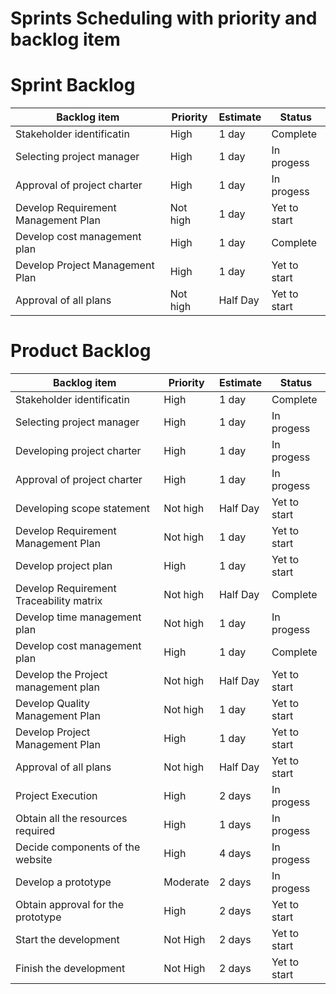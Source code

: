 # Sprints Scheduling with  priority and backlog item



# Sprint Backlog

| Backlog item|Priority|Estimate|Status|
|-----|--------|-----------|---------|
|Stakeholder identificatin|High|1 day|Complete|
|Selecting project manager|High|1 day|In progess|
|Approval of project charter|High|1 day|In progess|
|Develop Requirement Management Plan|Not high|1 day|Yet to start|
|Develop cost management plan|High|1 day|Complete|
|Develop Project Management Plan|High|1 day|Yet to start|
|Approval of all plans |Not high|Half Day|Yet to start|




  

# Product Backlog

| Backlog item|Priority|Estimate|Status|
|-----|--------|-----------|---------|
|Stakeholder identificatin|High|1 day|Complete|
|Selecting project manager|High|1 day|In progess|
|Developing project charter|High|1 day|In progess|
|Approval of project charter|High|1 day|In progess|
|Developing scope statement|Not high|Half Day|Yet to start|
|Develop Requirement Management Plan|Not high|1 day|Yet to start|
|Develop project plan|High|1 day|Yet to start|In progess|
|Develop Requirement Traceability matrix|Not high|Half Day|Complete|
|Develop time management plan|Not high|1 day|In progess|
|Develop cost management plan|High|1 day|Complete|
|Develop the Project management plan|Not high|Half Day|Yet to start|
|Develop Quality Management Plan|Not high|1 day|Yet to start|
|Develop Project Management Plan|High|1 day|Yet to start|
|Approval of all plans |Not high|Half Day|Yet to start|
|Project Execution|High|2 days| In progess|
|Obtain all the resources required|High|1 days| In progess|
|Decide components of the website|High|4 days| In progess|
|Develop a prototype|Moderate|2 days| In progess|
|Obtain approval for the prototype|High|2 days| Yet to start|
|Start the development|Not High|2 days| Yet to start|
|Finish the development|Not High|2 days| Yet to start|




